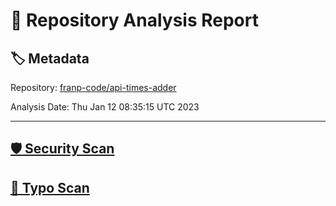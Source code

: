 # 🧪 Repository Analysis Report

## 🏷️ Metadata

Repository:
[franp-code/api-times-adder](https://github.com/franp-code/api-times-adder)

Analysis Date:
Thu Jan 12 08:35:15 UTC 2023

---

## [🛡️ Security Scan](./security)


## [🚫 Typo Scan](./typos)


